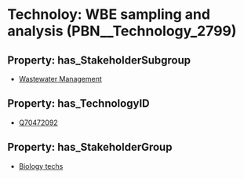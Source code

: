 # Technoloy: __WBE sampling and analysis__ (PBN__Technology_2799)

## Property: has_StakeholderSubgroup

* [Wastewater Management](PBN__TechSubgroup_11)

## Property: has_TechnologyID

* [Q70472092](Q70472092)

## Property: has_StakeholderGroup

* [Biology techs](PBN__TechGroup_15)

